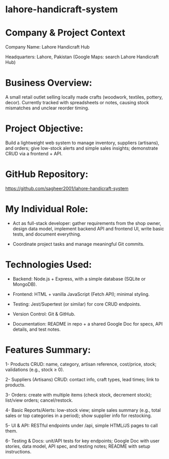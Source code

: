 # lahore-handicraft-system


# Company & Project Context
Company Name:
Lahore Handicraft Hub

Headquarters:
Lahore, Pakistan
(Google Maps: search Lahore Handicraft Hub)

# Business Overview:
A small retail outlet selling locally made crafts (woodwork, textiles, pottery, decor). Currently tracked with spreadsheets or notes, causing stock mismatches and unclear reorder timing.

# Project Objective:
Build a lightweight web system to manage inventory, suppliers (artisans), and orders; give low-stock alerts and simple sales insights; demonstrate CRUD via a frontend + API.

# GitHub Repository:
https://github.com/sagheer2001/lahore-handicraft-system

# My Individual Role:
- Act as full-stack developer: gather requirements from the shop owner, design data model, implement backend API and frontend UI, write basic tests, and document everything.

- Coordinate project tasks and manage meaningful Git commits.

# Technologies Used:
- Backend: Node.js + Express, with a simple database (SQLite or MongoDB).

- Frontend: HTML + vanilla JavaScript (Fetch API); minimal styling.

- Testing: Jest/Supertest (or similar) for core CRUD endpoints.

- Version Control: Git & GitHub.

- Documentation: README in repo + a shared Google Doc for specs, API details, and test notes.

# Features Summary:
1- Products CRUD: name, category, artisan reference, cost/price, stock; validations (e.g., stock ≥ 0).

2- Suppliers (Artisans) CRUD: contact info, craft types, lead times; link to products.

3- Orders: create with multiple items (check stock, decrement stock); list/view orders; cancel/restock.

4- Basic Reports/Alerts: low-stock view; simple sales summary (e.g., total sales or top categories in a period); show supplier info for restocking.

5- UI & API: RESTful endpoints under /api, simple HTML/JS pages to call them.

6- Testing & Docs: unit/API tests for key endpoints; Google Doc with user stories, data model, API spec, and testing notes; README with setup instructions.

